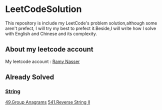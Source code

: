 # LeetCodeSolution

This repository is include my LeetCode's problem solution,although some aren't prefect, I will try my best to prefect it.Beside,I will write how I solve with English and Chinese and its complexity.

## About my leetcode account
My leetcode account : [Ramy Nasser](https://leetcode.com/ramy_nasser_eg/)

## Already Solved
### [String](https://github.com/ramynasser/LeetCodeSolution/tree/master/Strings)
[49.Group Anagrams](https://github.com/ramynasser/LeetCodeSolution/blob/master/Strings/GroupAnagrams.playground/Contents.swift)
[541.Reverse String II](https://github.com/ramynasser/LeetCodeSolution/blob/master/Strings/GroupAnagrams.playground/Contents.swift)

